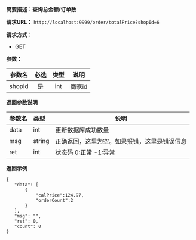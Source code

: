 **简要描述：查询总金额/订单数** 

**请求URL：** 
` http://localhost:9999/order/totalPrice?shopId=6 `

**请求方式：**
- GET

**参数：** 

| 参数名 | 必选 | 类型 | 说明 |
| :----: | :----: | :----: |  :----: |
| shopId | 是 | int |商家id |


 **返回参数说明** 
 
|参数名|类型|说明|
|:-----  |:-----|----- |
|data| int|更新数据库成功数量|
|msg|string|正确返回，这里为空。如果报错，这里是错误信息|
|ret|int|状态码 0:正常  -1:异常|


 **返回示例**
 ``` 
{
    "data": [
        {
            "calPrice":124.97,
            "orderCount":2
        }
    ],
    "msg": "",
    "ret": 0,
    "count": 0
}
``` 